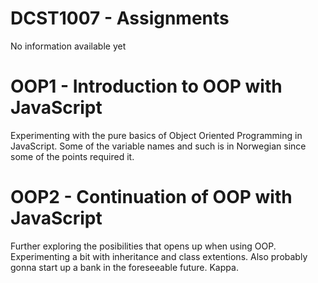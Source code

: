 # DCST1007 - Assignments
No information available yet

# OOP1 - Introduction to OOP with JavaScript
Experimenting with the pure basics of Object Oriented Programming in JavaScript. Some of the variable names and such is in Norwegian since some of the points required it.

# OOP2 - Continuation of OOP with JavaScript
Further exploring the posibilities that opens up when using OOP. Experimenting a bit with inheritance and class extentions. Also probably gonna start up a bank in the foreseeable future. Kappa.